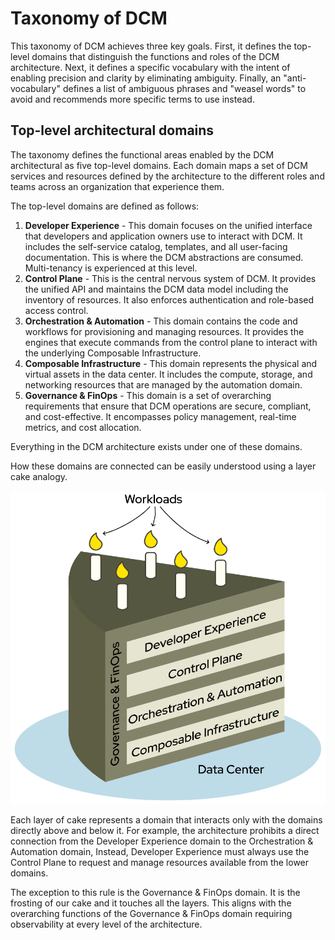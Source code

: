 # Taxonomy of DCM

This taxonomy of DCM achieves three key goals. First, it defines the top-level domains that distinguish  the functions and roles of the DCM architecture. Next, it defines a specific vocabulary with the intent of enabling precision and clarity by eliminating ambiguity. Finally, an "anti-vocabulary" defines a list of ambiguous phrases and "weasel words" to avoid and recommends more specific terms to use instead.

## Top-level architectural domains

The taxonomy defines the functional areas enabled by the DCM architectural as five top-level domains. Each domain maps a set of DCM services and resources defined by the architecture to the different roles and teams across an organization that experience them.

The top-level domains are defined as follows:

1. **Developer Experience** - This domain focuses on the unified interface that developers and application owners use to interact with DCM. It includes the self-service catalog, templates, and all user-facing documentation. This is where the DCM abstractions are consumed. Multi-tenancy is experienced at this level.
2. **Control Plane** - This is the central nervous system of DCM. It provides the unified API and maintains the DCM data model including the inventory of resources. It also enforces authentication and role-based access control.
3. **Orchestration & Automation** - This domain contains the code and workflows for provisioning and managing resources. It provides the engines that execute commands from the control plane to interact with the underlying Composable Infrastructure.
4. **Composable Infrastructure** - This domain represents the physical and virtual assets in the data center. It includes the compute, storage, and networking resources that are managed by the automation domain.
5. **Governance & FinOps** - This domain is a set of overarching requirements that ensure that DCM operations are secure, compliant, and cost-effective. It encompasses policy management, real-time metrics, and cost allocation.

Everything in the DCM architecture exists under one of these domains. 

How these domains are connected can be easily understood using a layer cake analogy. 

![Layer cake analogy drawing described below](./images/layer_cake.png)

Each layer of cake represents a domain that interacts only with the domains directly above and below it. For example, the architecture prohibits a direct connection from the Developer Experience domain to the Orchestration & Automation domain, Instead, Developer Experience must always use the Control Plane to request and manage resources available from the lower domains.

The exception to this rule is the Governance & FinOps domain. It is the frosting of our cake and it touches all the layers. This aligns with the overarching functions of the Governance & FinOps domain requiring observability at every level of the architecture. 
